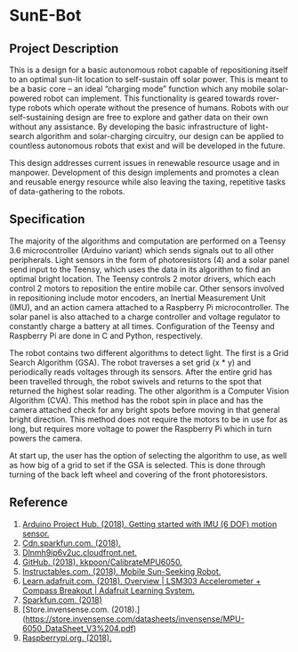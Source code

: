 # SunE-Bot

## Project Description
This is a design for a basic autonomous robot capable of repositioning itself to an optimal sun-lit location to self-sustain off solar power. This is meant to be a basic core – an ideal “charging mode” function which any mobile solar-powered robot can implement. This functionality is geared towards rover-type robots which operate without the presence of humans. Robots with our self-sustaining design are free to explore and gather data on their own without any assistance. By developing the basic infrastructure of light-search algorithm and solar-charging circuitry, our design can be applied to countless autonomous robots that exist and will be developed in the future. 

This design addresses current issues in renewable resource usage and in manpower. Development of this design implements and promotes a clean and reusable energy resource while also leaving the taxing, repetitive tasks of data-gathering to the robots. 

## Specification
The majority of the algorithms and computation are performed on a Teensy 3.6 microcontroller (Arduino variant) which sends signals out to all other peripherals. Light sensors in the form of photoresistors (4) and a solar panel send input to the Teensy, which uses the data in its algorithm to find an optimal bright location. The Teensy controls 2 motor drivers, which each control 2 motors to reposition the entire mobile car. Other sensors involved in repositioning include motor encoders, an Inertial Measurement Unit (IMU),  and an action camera attached to a Raspberry Pi microcontroller. The solar panel is also attached to a charge controller and voltage regulator to constantly charge a battery at all times. Configuration of the Teensy and Raspberry Pi are done in C and Python, respectively. 

The robot contains two different algorithms to detect light. The first is a Grid Search Algorithm (GSA). The robot traverses a set grid (x * y) and periodically reads voltages through its sensors. After the entire grid has been travelled through, the robot swivels and returns to the spot that returned the highest solar reading. The other algorithm is a Computer Vision Algorithm (CVA). This method has the robot spin in place and has the camera attached check for any bright spots before moving in that general bright direction. This method does not require the motors to be in use for as long, but requires more voltage to power the Raspberry Pi which in turn powers the camera. 

At start up, the user has the option of selecting the algorithm to use, as well as how big of a grid to set if the GSA is selected. This is done through turning of the back left wheel and covering of the front photoresistors. 

## Reference 
1. [Arduino Project Hub. (2018). Getting started with IMU (6 DOF) motion sensor.](https://create.arduino.cc/projecthub/Aritro/getting-started-with-imu-6-dof-motion-sensor-96e066)
2. [Cdn.sparkfun.com. (2018).](https://cdn.sparkfun.com/datasheets/Dev/Arduino/Boards/K66P144M180SF5RMV2.pdf)
3. [Dlnmh9ip6v2uc.cloudfront.net.](https://dlnmh9ip6v2uc.cloudfront.net/datasheets/Prototyping/TP4056.pdf)
4. [GitHub. (2018). kkpoon/CalibrateMPU6050.](https://github.com/kkpoon/CalibrateMPU6050)
5. [Instructables.com. (2018). Mobile Sun-Seeking Robot.](http://www.instructables.com/id/Mobile-Sun-Seeking-Robot/)
6. [Learn.adafruit.com. (2018). Overview | LSM303 Accelerometer + Compass Breakout | Adafruit Learning System. ](https://learn.adafruit.com/lsm303-accelerometer-slash-compass-breakout?view=all)
7. [Sparkfun.com. (2018)](https://www.sparkfun.com/datasheets/Robotics/L298_H_Bridge.pdf)
8. [Store.invensense.com. (2018).] (https://store.invensense.com/datasheets/invensense/MPU-6050_DataSheet_V3%204.pdf)
9. [Raspberrypi.org. (2018).](https://www.raspberrypi.org/documentation/hardware/computemodule/RPI-CM-DATASHEET-V1_0.pdf)
